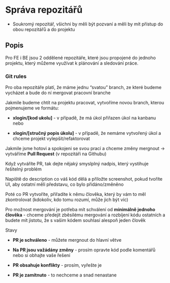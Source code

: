 # Správa repozitářů

- Soukromý repozitář, všichni by měli být pozvaní a měli by mít přístup do obou repozitářů a do projektu 

## Popis 

Pro FE i BE jsou 2 oddělené repozitáře, které jsou propojené do jednoho projektu, který můžeme využívat k plánování a sledování práce. 

### Git rules 

Pro oba repozitáře platí, že máme jednu “svatou” branch, ze které budeme vycházet a bude do ní mergovat pracovní branche 

Jakmile budeme chtít na projektu pracovat, vytvoříme novou branch, kterou pojmenujeme ve formátu:  

- **xlogin/[kod ukolu]** - v případě, že má úkol přiřazen úkol na kanbanu nebo 

- **xlogin/[stručný popis úkolu]** - v případě, že nemáme vytvořený úkol a chceme projekt vylepšit/refaktorovat 

Jakmile jsme hotovi a spokojeni se svou prací a chceme změny mergnout -> vytváříme **Pull Request** (v repozitáři na Githubu)

Když vytváříte PR, tak dejte nějaký smyslplný nadpis, který vystihuje řešitelný problém 

Napiště do description co váš kód dělá a přiložte screenshot, pokud tvoříte UI, aby ostatní měli představu, co bylo přidáno/změněno 

Poté co PR vytvoříte, přiřadíte k němu člověka, který by vám to měl zkontrolovat (kdokoliv, kdo tomu rozumí, může jich být víc) 

Pro možnost mergování je potřeba mít schválení od **minimálně jednoho člověka** - chceme předejít zběsilému mergování a rozbíjení kódu ostatních a budete mít jistotu, že s vašim kódem souhlasí alespoň jeden člověk 

Stavy 

- **PR je schváleno** - můžete mergnout do hlavní větve 

- **Na PR jsou važádány změny** - prosím opravte kód podle komentářů nebo si obhajte vaše řešení 

- **PR obsahuje konflikty** - prosím, vyřešte je 

- **PR je zamítnuto** - to nechceme a snad nenastane 
